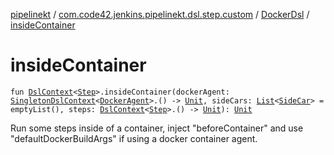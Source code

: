 [pipelinekt](../../index.md) / [com.code42.jenkins.pipelinekt.dsl.step.custom](../index.md) / [DockerDsl](index.md) / [insideContainer](./inside-container.md)

# insideContainer

`fun `[`DslContext`](../../com.code42.jenkins.pipelinekt.dsl/-dsl-context/index.md)`<`[`Step`](../../com.code42.jenkins.pipelinekt.core.step/-step/index.md)`>.insideContainer(dockerAgent: `[`SingletonDslContext`](../../com.code42.jenkins.pipelinekt.dsl/-singleton-dsl-context/index.md)`<`[`DockerAgent`](../../com.code42.jenkins.pipelinekt.core.agent/-docker-agent/index.md)`>.() -> `[`Unit`](https://kotlinlang.org/api/latest/jvm/stdlib/kotlin/-unit/index.html)`, sideCars: `[`List`](https://kotlinlang.org/api/latest/jvm/stdlib/kotlin.collections/-list/index.html)`<`[`SideCar`](../-side-car/index.md)`> = emptyList(), steps: `[`DslContext`](../../com.code42.jenkins.pipelinekt.dsl/-dsl-context/index.md)`<`[`Step`](../../com.code42.jenkins.pipelinekt.core.step/-step/index.md)`>.() -> `[`Unit`](https://kotlinlang.org/api/latest/jvm/stdlib/kotlin/-unit/index.html)`): `[`Unit`](https://kotlinlang.org/api/latest/jvm/stdlib/kotlin/-unit/index.html)

Run some steps inside of a container, inject "beforeContainer" and use "defaultDockerBuildArgs" if using a
docker container agent.

